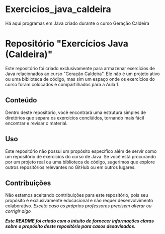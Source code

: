 # Exercicios_java_caldeira
Há aqui programas em Java criado durante o curso Geração Caldeira 

# Repositório "Exercícios Java (Caldeira)"

Este repositório foi criado exclusivamente para armazenar exercícios de Java relacionados ao curso "Geração Caldeira". Ele não é um projeto ativo ou uma biblioteca de código, mas sim um espaço onde os exercícios do curso foram colocados e compartilhados para a Aula 1.

## Conteúdo

Dentro deste repositório, você encontrará uma estrutura simples de diretórios que separa os exercícios conclúidos, tornando mais fácil encontrar e revisar o material.

## Uso
Este repositório não possui um propósito específico além de servir como um repositório de exercícios do curso de Java. Se você está procurando por um projeto real ou uma biblioteca de código, sugerimos que explore outros repositórios relevantes no GitHub ou em outros lugares.

## Contribuições

Não estamos aceitando contribuições para este repositório, pois seu propósito é exclusivamente educacional e não requer desenvolvimento colaborativo. 
*Exceto caso os próprios professores precisem alterar ou corrigir algo*

***Este README foi criado com o intuito de fornecer informações claras sobre o propósito deste repositório para casos desavisados.***
